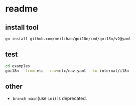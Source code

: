 # readme

## install tool
```bash
go install github.com/meilihao/goi18n/cmd/goi18n/v2@yaml
```

## test
```bash
cd examples
goi18n --from etc --nav=etc/nav.yaml --to internal/i18n
```

## other
- `branch main`(use `ini`) is deprecated.